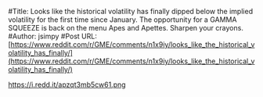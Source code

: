 #Title: Looks like the historical volatility has finally dipped below the implied volatility for the first time since January. The opportunity for a GAMMA SQUEEZE is back on the menu Apes and Apettes. Sharpen your crayons.
#Author: jsimpy
#Post URL: [https://www.reddit.com/r/GME/comments/n1x9iy/looks_like_the_historical_volatility_has_finally/](https://www.reddit.com/r/GME/comments/n1x9iy/looks_like_the_historical_volatility_has_finally/)


https://i.redd.it/apzqt3mb5cw61.png